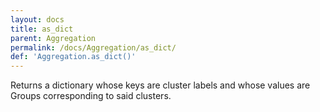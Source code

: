 ```yaml
---
layout: docs
title: as_dict
parent: Aggregation
permalink: /docs/Aggregation/as_dict/
def: 'Aggregation.as_dict()'
---
```

Returns a dictionary whose keys are cluster labels
and whose values are Groups corresponding to said clusters.
